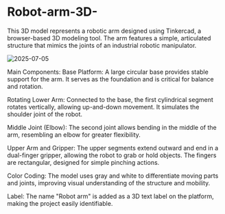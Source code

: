 # Robot-arm-3D-
This 3D model represents a robotic arm designed using Tinkercad, a browser-based 3D modeling tool. The arm features a simple, articulated structure that mimics the joints of an industrial robotic manipulator.

![2025-07-05](https://github.com/user-attachments/assets/35e97421-0c38-4c4b-99a4-31ac21f0300e)



Main Components:
Base Platform:
A large circular base provides stable support for the arm. It serves as the foundation and is critical for balance and rotation.

Rotating Lower Arm:
Connected to the base, the first cylindrical segment rotates vertically, allowing up-and-down movement. It simulates the shoulder joint of the robot.

Middle Joint (Elbow):
The second joint allows bending in the middle of the arm, resembling an elbow for greater flexibility.

Upper Arm and Gripper:
The upper segments extend outward and end in a dual-finger gripper, allowing the robot to grab or hold objects. The fingers are rectangular, designed for simple pinching actions.

Color Coding:
The model uses gray and white to differentiate moving parts and joints, improving visual understanding of the structure and mobility.

Label:
The name "Robot arm" is added as a 3D text label on the platform, making the project easily identifiable.
